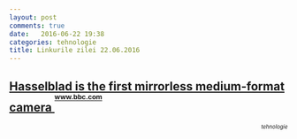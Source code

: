 ```yaml
---
layout: post
comments: true
date:   2016-06-22 19:38
categories: tehnologie
title: Linkurile zilei 22.06.2016
---
```


## [Hasselblad is the first mirrorless medium-format camera ](http://www.bbc.com/news/technology-36598977) <sup><sup><sup>www.bbc.com</sup></sup></sup>  
<span style="float: right;" ><sup><sup>_tehnologie_</sup></sup></span>
<br/>
